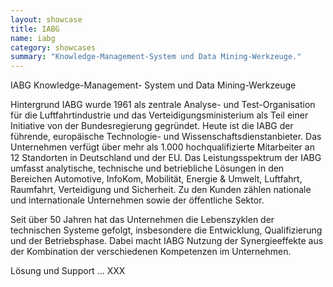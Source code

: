 ```yaml
---
layout: showcase
title: IABG
name: iabg
category: showcases
summary: "Knowledge-Management-System und Data Mining-Werkzeuge."
---
```



IABG
Knowledge-Management- System und Data Mining-Werkzeuge


Hintergrund
IABG wurde 1961 als zentrale Analyse- und Test-Organisation für die Luftfahrtindustrie und das Verteidigungsministerium als Teil einer Initiative von der Bundesregierung gegründet. Heute ist die IABG der führende, europäische Technologie- und Wissenschaftsdienstanbieter. Das Unternehmen verfügt über mehr als 1.000 hochqualifizierte Mitarbeiter an 12 Standorten in Deutschland und der EU. Das Leistungsspektrum der IABG umfasst analytische, technische und betriebliche Lösungen in den Bereichen Automotive, InfoKom, Mobilität, Energie & Umwelt, Luftfahrt, Raumfahrt, Verteidigung und Sicherheit. Zu den Kunden zählen nationale und internationale Unternehmen sowie der öffentliche Sektor.

Seit über 50 Jahren hat das Unternehmen die Lebenszyklen der technischen Systeme gefolgt, insbesondere die Entwicklung, Qualifizierung und der Betriebsphase. Dabei macht IABG Nutzung der Synergieeffekte aus der Kombination der verschiedenen Kompetenzen im Unternehmen.


Lösung und Support
... XXX
